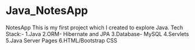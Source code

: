 # Java_NotesApp
NotesApp 
This is my first project which I created to explore Java.
Tech Stack:-
1.Java
2.ORM- Hibernate and JPA
3.Database- MySQL
4.Servlets
5.Java Server Pages
6.HTML/Bootstrap CSS
